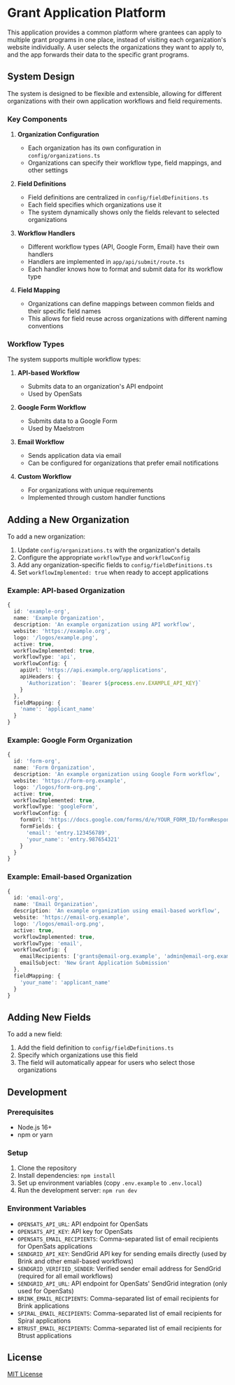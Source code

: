 # Grant Application Platform

This application provides a common platform where grantees can apply to multiple grant programs in one place, instead of visiting each organization's website individually. A user selects the organizations they want to apply to, and the app forwards their data to the specific grant programs.

## System Design

The system is designed to be flexible and extensible, allowing for different organizations with their own application workflows and field requirements.

### Key Components

1. **Organization Configuration**
   - Each organization has its own configuration in `config/organizations.ts`
   - Organizations can specify their workflow type, field mappings, and other settings

2. **Field Definitions**
   - Field definitions are centralized in `config/fieldDefinitions.ts`
   - Each field specifies which organizations use it
   - The system dynamically shows only the fields relevant to selected organizations

3. **Workflow Handlers**
   - Different workflow types (API, Google Form, Email) have their own handlers
   - Handlers are implemented in `app/api/submit/route.ts`
   - Each handler knows how to format and submit data for its workflow type

4. **Field Mapping**
   - Organizations can define mappings between common fields and their specific field names
   - This allows for field reuse across organizations with different naming conventions

### Workflow Types

The system supports multiple workflow types:

1. **API-based Workflow**
   - Submits data to an organization's API endpoint
   - Used by OpenSats

2. **Google Form Workflow**
   - Submits data to a Google Form
   - Used by Maelstrom

3. **Email Workflow**
   - Sends application data via email
   - Can be configured for organizations that prefer email notifications

4. **Custom Workflow**
   - For organizations with unique requirements
   - Implemented through custom handler functions

## Adding a New Organization

To add a new organization:

1. Update `config/organizations.ts` with the organization's details
2. Configure the appropriate `workflowType` and `workflowConfig`
3. Add any organization-specific fields to `config/fieldDefinitions.ts`
4. Set `workflowImplemented: true` when ready to accept applications

### Example: API-based Organization

```typescript
{
  id: 'example-org',
  name: 'Example Organization',
  description: 'An example organization using API workflow',
  website: 'https://example.org',
  logo: '/logos/example.png',
  active: true,
  workflowImplemented: true,
  workflowType: 'api',
  workflowConfig: {
    apiUrl: 'https://api.example.org/applications',
    apiHeaders: {
      'Authorization': `Bearer ${process.env.EXAMPLE_API_KEY}`
    }
  },
  fieldMapping: {
    'name': 'applicant_name'
  }
}
```

### Example: Google Form Organization

```typescript
{
  id: 'form-org',
  name: 'Form Organization',
  description: 'An example organization using Google Form workflow',
  website: 'https://form-org.example',
  logo: '/logos/form-org.png',
  active: true,
  workflowImplemented: true,
  workflowType: 'googleForm',
  workflowConfig: {
    formUrl: 'https://docs.google.com/forms/d/e/YOUR_FORM_ID/formResponse',
    formFields: {
      'email': 'entry.123456789',
      'your_name': 'entry.987654321'
    }
  }
}
```

### Example: Email-based Organization

```typescript
{
  id: 'email-org',
  name: 'Email Organization',
  description: 'An example organization using email-based workflow',
  website: 'https://email-org.example',
  logo: '/logos/email-org.png',
  active: true,
  workflowImplemented: true,
  workflowType: 'email',
  workflowConfig: {
    emailRecipients: ['grants@email-org.example', 'admin@email-org.example'],
    emailSubject: 'New Grant Application Submission'
  },
  fieldMapping: {
    'your_name': 'applicant_name'
  }
}
```

## Adding New Fields

To add a new field:

1. Add the field definition to `config/fieldDefinitions.ts`
2. Specify which organizations use this field
3. The field will automatically appear for users who select those organizations

## Development

### Prerequisites

- Node.js 16+
- npm or yarn

### Setup

1. Clone the repository
2. Install dependencies: `npm install`
3. Set up environment variables (copy `.env.example` to `.env.local`)
4. Run the development server: `npm run dev`

### Environment Variables

- `OPENSATS_API_URL`: API endpoint for OpenSats
- `OPENSATS_API_KEY`: API key for OpenSats
- `OPENSATS_EMAIL_RECIPIENTS`: Comma-separated list of email recipients for OpenSats applications
- `SENDGRID_API_KEY`: SendGrid API key for sending emails directly (used by Brink and other email-based workflows)
- `SENDGRID_VERIFIED_SENDER`: Verified sender email address for SendGrid (required for all email workflows)
- `SENDGRID_API_URL`: API endpoint for OpenSats' SendGrid integration (only used for OpenSats)
- `BRINK_EMAIL_RECIPIENTS`: Comma-separated list of email recipients for Brink applications
- `SPIRAL_EMAIL_RECIPIENTS`: Comma-separated list of email recipients for Spiral applications
- `BTRUST_EMAIL_RECIPIENTS`: Comma-separated list of email recipients for Btrust applications

## License

[MIT License](LICENSE)
